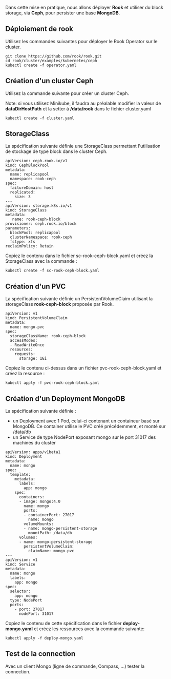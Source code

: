 Dans cette mise en pratique, nous allons déployer **Rook** et utiliser du block storage,  via **Ceph**, pour persister une base **MongoDB**.

## Déploiement de rook

Utilisez les commandes suivantes pour déployer le Rook Operator sur le cluster.

```
git clone https://github.com/rook/rook.git
cd rook/cluster/examples/kubernetes/ceph
kubectl create -f operator.yaml
```

## Création d'un cluster Ceph

Utilisez la commande suivante pour créer un cluster Ceph.

Note: si vous utilisez Minikube, il faudra au préalable modifier la valeur de **dataDirHostPath** et la setter à **/data/rook** dans le fichier cluster.yaml

```
kubectl create -f cluster.yaml
```

## StorageClass

La spécification suivante définie une StorageClass permettant l'utilisation de stockage de type block dans le cluster Ceph.

```
apiVersion: ceph.rook.io/v1
kind: CephBlockPool
metadata:
  name: replicapool
  namespace: rook-ceph
spec:
  failureDomain: host
  replicated:
    size: 3
---
apiVersion: storage.k8s.io/v1
kind: StorageClass
metadata:
   name: rook-ceph-block
provisioner: ceph.rook.io/block
parameters:
  blockPool: replicapool
  clusterNamespace: rook-ceph
  fstype: xfs
reclaimPolicy: Retain
```

Copiez le contenu dans le fichier sc-rook-ceph-block.yaml et créez la StorageClass avec la commande :

```
kubectl create -f sc-rook-ceph-block.yaml
```

## Création d'un PVC

La spécification suivante définie un PersistentVolumeClaim utilisant la storageClass **rook-ceph-block** proposée par Rook.

```
apiVersion: v1
kind: PersistentVolumeClaim
metadata:
  name: mongo-pvc
spec:
  storageClassName: rook-ceph-block
  accessModes:
  - ReadWriteOnce
  resources:
    requests:
      storage: 1Gi
```

Copiez le contenu ci-dessus dans un fichier pvc-rook-ceph-block.yaml et créez la resource :

```
kubectl apply -f pvc-rook-ceph-block.yaml
```

## Création d'un Deployment MongoDB

La spécification suivante définie :
- un Deployment avec 1 Pod, celui-ci contenant un containeur basé sur MongoDB.
  Ce container utilise le PVC créé précédemment, et monté sur /data/db
- un Service de type NodePort exposant mongo sur le port 31017 des machines du cluster

```
apiVersion: apps/v1beta1
kind: Deployment
metadata:
  name: mongo
spec:
  template:
    metadata:
      labels:
        app: mongo
    spec:
      containers:
      - image: mongo:4.0
        name: mongo
        ports:
        - containerPort: 27017
          name: mongo
        volumeMounts:
        - name: mongo-persistent-storage
          mountPath: /data/db
      volumes:
      - name: mongo-persistent-storage
        persistentVolumeClaim:
          claimName: mongo-pvc
---
apiVersion: v1
kind: Service
metadata:
  name: mongo
  labels:
    app: mongo
spec:
  selector:
    app: mongo
  type: NodePort
  ports:
    - port: 27017
      nodePort: 31017
```

Copiez le contenu de cette spécification dans le fichier **deploy-mongo.yaml** et créez les ressources avec la commande suivante:

```
kubectl apply -f deploy-mongo.yaml
```

## Test de la connection

Avec un client Mongo (ligne de commande, Compass, ...) tester la connection.
